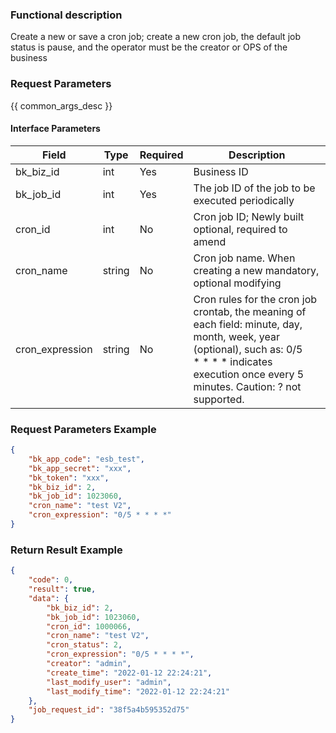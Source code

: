 ### Functional description

Create a new or save a cron job; create a new cron job, the default job status is pause, and the operator must be the creator or OPS of the business

### Request Parameters

{{ common_args_desc }}

#### Interface Parameters

| Field            |  Type      | Required   |  Description      |
|-----------------|------------|--------|------------|
| bk_biz_id       |  int       | Yes     | Business ID |
| bk_job_id       |  int       | Yes     | The job ID of the job to be executed periodically |
| cron_id         |  int       | No     | Cron job ID; Newly built optional, required to amend |
| cron_name       |  string    | No     | Cron job name. When creating a new mandatory, optional modifying |
| cron_expression |  string    | No     | Cron rules for the cron job crontab, the meaning of each field: minute, day, month, week, year (optional), such as: 0/5 * * * * indicates execution once every 5 minutes. Caution: ? not supported. |

### Request Parameters Example

```json
{
    "bk_app_code": "esb_test",
    "bk_app_secret": "xxx",
    "bk_token": "xxx",
    "bk_biz_id": 2,
    "bk_job_id": 1023060,
    "cron_name": "test V2",
    "cron_expression": "0/5 * * * *"
}
```

### Return Result Example

```json
{
    "code": 0,
    "result": true,
    "data": {
        "bk_biz_id": 2,          
        "bk_job_id": 1023060,    
        "cron_id": 1000066,      
        "cron_name": "test V2",  
        "cron_status": 2,        
        "cron_expression": "0/5 * * * *", 
        "creator": "admin",      
        "create_time": "2022-01-12 22:24:21",  
        "last_modify_user": "admin",  
        "last_modify_time": "2022-01-12 22:24:21"  
    },
    "job_request_id": "38f5a4b595352d75" 
}
```
